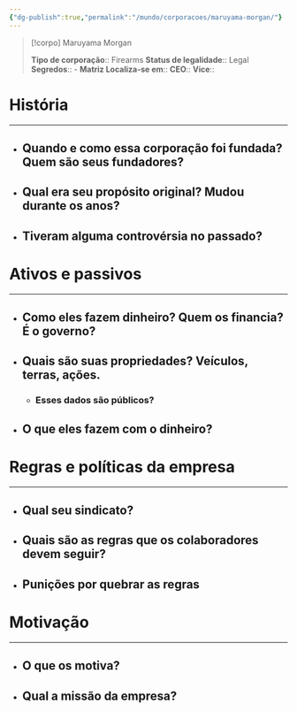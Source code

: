 ```yaml
---
{"dg-publish":true,"permalink":"/mundo/corporacoes/maruyama-morgan/"}
---
```




>[!corpo] Maruyama Morgan
>
>**Tipo de corporação**:: Firearms
>**Status de legalidade**::  Legal
>**Segredos**:: -
>**Matriz Localiza-se em**::
>**CEO**::
>**Vice**::


# História
---
- ## Quando e como essa corporação foi fundada? Quem são seus fundadores?
- ## Qual era seu propósito original? Mudou durante os anos?
- ## Tiveram alguma controvérsia no passado?
# Ativos e passivos
---

- ## Como eles fazem dinheiro? Quem os financia? É o governo?
- ## Quais são suas propriedades? Veículos, terras, ações. 
	- ### Esses dados são públicos? 
- ## O que eles fazem com o dinheiro?
# Regras e políticas da empresa
---
- ## Qual seu sindicato?
- ## Quais são as regras que os colaboradores devem seguir?
- ## Punições por quebrar as regras
# Motivação
---
- ## O que os motiva?
- ## Qual a missão da empresa?
